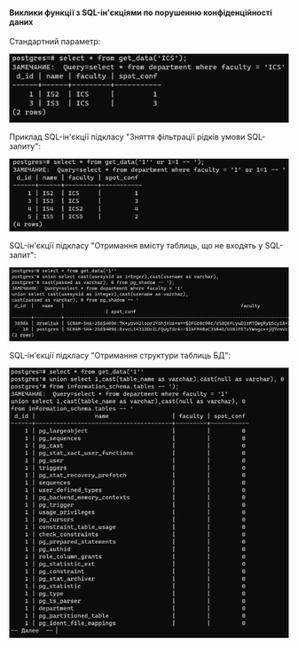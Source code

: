 #### Виклики функції з SQL-ін'єкціями по порушенню конфіденційності даних

Стандартний параметр:

![img.png](img/img.png)

Приклад SQL-ін'єкції підкласу "Зняття фільтрації рідків умови SQL-запиту":

![img_1.png](img/img_1.png)

SQL-ін'єкції підкласу "Отримання вмісту таблиць, що не входять у SQL-запит":

![img_2.png](img/img_2.png)

SQL-ін'єкції підкласу "Отримання структури таблиць БД":

![img_3.png](img/img_3.png)

